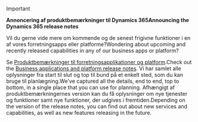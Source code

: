 > [!IMPORTANT]
> <span data-ttu-id="8e641-101">**Annoncering af produktbemærkninger til Dynamics 365**</span><span class="sxs-lookup"><span data-stu-id="8e641-101">**Announcing the Dynamics 365 release notes**</span></span>
>
> <span data-ttu-id="8e641-102">Vil du gerne vide mere om kommende og de senest frigivne funktioner i en af vores forretningsapps eller platforme?</span><span class="sxs-lookup"><span data-stu-id="8e641-102">Wondering about upcoming and recently released capabilities in any of our business apps or platform?</span></span> 
> 
> <span data-ttu-id="8e641-103">Se [Produktbemærkninger til forretningsapplikationer og platform](https://go.microsoft.com/fwlink/?linkid=2010158).</span><span class="sxs-lookup"><span data-stu-id="8e641-103">Check out the [Business applications and platform release notes](https://go.microsoft.com/fwlink/?linkid=2010158).</span></span> <span data-ttu-id="8e641-104">Vi har samlet alle oplysninger fra start til slut og top til bund på et enkelt sted, som du kan bruge til planlægning.</span><span class="sxs-lookup"><span data-stu-id="8e641-104">We've captured all the details, end to end, top to bottom, in a single place that you can use for planning.</span></span> <span data-ttu-id="8e641-105">Afhængigt af produktbemærkningernes version kan du få oplysninger om nye tjenester og funktioner samt nye funktioner, der udgives i fremtiden.</span><span class="sxs-lookup"><span data-stu-id="8e641-105">Depending on the version of the release notes, you can find out about new services and capabilities, as well as new features releasing in the future.</span></span>
